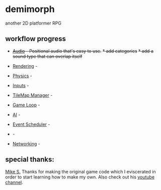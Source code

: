 # demimorph
another 2D platformer RPG

## workflow progress
* ~~[Audio]() - Positional audio that's easy to use.~~
  ~~* add categories~~
  ~~* add a sound type that can overlap itself~~
* [Rendering]() - 
* [Physics]() - 
* [Inputs]() -
* [TileMap Manager]() -
* [Game Loop]() - 
* [AI]() -
* [Event Scheduler]() -
* []() -

* [Networking]() -

## special thanks:
[Mike S.](https://github.com/foreignguymike) Thanks for making the original game code which I eviscerated in order to start learning how to make my own. Also check out his [youtube channel](https://www.youtube.com/channel/UC_IV37n-uBpRp64hQIwywWQ).
